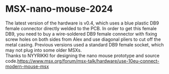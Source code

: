 # MSX-nano-mouse-2024
 The latest version of the hardware is v0.4, which uses a blue plastic DB9 female connector directly welded to the PCB. In order to get this female DB9, you need to buy a wire-soldered DB9 female connector with fixing screw holes on both sides from Alex and use diagonal pliers to cut off the metal casing. Previous versions used a standard DB9 female socket, which may not plug into some older MSXs.  
Thanks to NYYRIKKI for designing the nano mouse prototype and source code.https://www.msx.org/forum/msx-talk/hardware/use-10eu-connect-modern-mouse-msx
